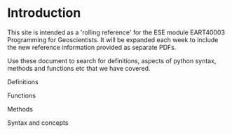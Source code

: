 Introduction
============

This site is intended as a 'rolling reference' for the ESE module EART40003 Programming for Geoscientists. It will be expanded each week to include the new reference information provided as separate PDFs.

Use these document to search for definitions, aspects of python syntax, methods and functions etc that we have covered.

Definitions

Functions

Methods

Syntax and concepts

